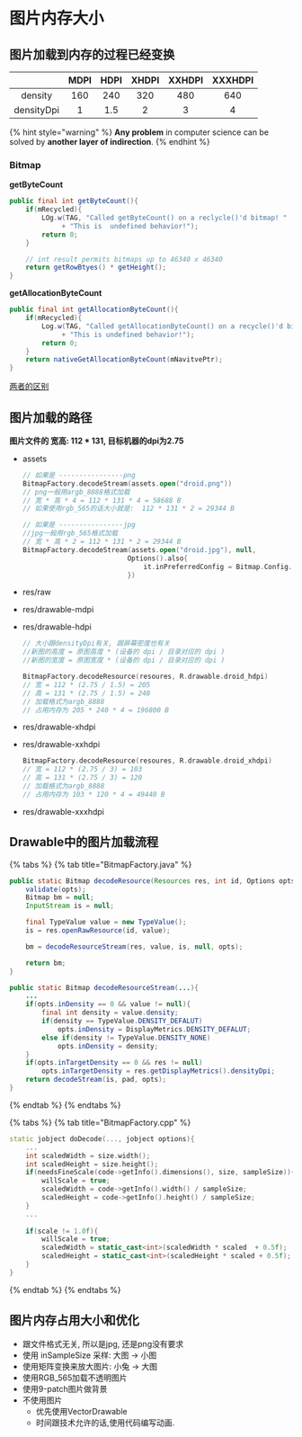 # 图片内存大小

## 图片加载到内存的过程已经变换

|  | MDPI | HDPI | XHDPI | XXHDPI | XXXHDPI |
| :---: | :---: | :---: | :---: | :---: | :---: |
| density | 160 | 240 | 320 | 480 | 640 |
| densityDpi | 1 | 1.5 | 2 | 3 | 4 |

{% hint style="warning" %}
**Any problem** in computer science can be solved by **another layer of indirection**.
{% endhint %}

### Bitmap

**getByteCount**

```java
public final int getByteCount(){
    if(mRecycled){
        LOg.w(TAG, "Called getByteCount() on a reclycle()'d bitmap! "
             + "This is  undefined behavior!");
        return 0;
    }

    // int result permits bitmaps up to 46340 x 46340
    return getRowBtyes() * getHeight();
}
```

**getAllocationByteCount**

```java
public final int getAllocationByteCount(){
    if(mRecycled){
        Log.w(TAG, "Called getAllocationByteCount() on a recycle()'d bitmap! "
             + "This is undefined behavior!");
        return 0;
    }
    return nativeGetAllocationByteCount(mNavitvePtr);
}
```

[两者的区别](https://juejin.cn/post/6844903604822736909)

## 图片加载的路径

**图片文件的 宽高: 112 \* 131, 目标机器的dpi为2.75**

* assets

  ```kotlin
  // 如果是 ----------------png
  BitmapFactory.decodeStream(assets.open("droid.png"))
  // png一般用argb_8888格式加载  
  // 宽 * 高 * 4 = 112 * 131 * 4 = 58688 B
  // 如果使用rgb_565的话大小就是:  112 * 131 * 2 = 29344 B

  // 如果是 ----------------jpg
  //jpg一般用rgb_565格式加载
  // 宽 * 高 * 2 = 112 * 131 * 2 = 29344 B
  BitmapFactory.decodeStream(assets.open("droid.jpg"), null,
                            Options().also{
                                it.inPreferredConfig = Bitmap.Config.RGB_565
                            })
  ```

* res/raw
* res/drawable-mdpi
* res/drawable-hdpi

  ```kotlin
  // 大小跟densityDpi有关, 跟屏幕密度也有关
  //新图的高度 = 原图高度 * (设备的 dpi / 目录对应的 dpi )
  //新图的宽度 = 原图宽度 * (设备的 dpi / 目录对应的 dpi )

  BitmapFactory.decodeResource(resoures, R.drawable.droid_hdpi)
  // 宽 = 112 * (2.75 / 1.5) = 205
  // 高 = 131 * (2.75 / 1.5) = 240
  // 加载格式为argb_8888
  // 占用内存为 205 * 240 * 4 = 196800 B
  ```

* res/drawable-xhdpi
* res/drawable-xxhdpi

  ```kotlin
  BitmapFactory.decodeResource(resoures, R.drawable.droid_xhdpi)
  // 宽 = 112 * (2.75 / 3) = 103
  // 高 = 131 * (2.75 / 3) = 120
  // 加载格式为argb_8888
  // 占用内存为 103 * 120 * 4 = 49440 B
  ```

* res/drawable-xxxhdpi

## Drawable中的图片加载流程

{% tabs %}
{% tab title="BitmapFactory.java" %}

```java
public static Bitmap decodeResource(Resources res, int id, Options opts){
    validate(opts);
    Bitmap bm = null;
    InputStream is = null;

    final TypeValue value = new TypeValue();
    is = res.openRawResource(id, value);

    bm = decodeResourceStream(res, value, is, null, opts);

    return bm;
}

public static Bitmap decodeResourceStream(...){
    ...
    if(opts.inDensity == 0 && value != null){
        final int density = value.density;
        if(density == TypeValue.DENSITY_DEFALUT)
            opts.inDensity = DisplayMetrics.DENSITY_DEFALUT;
        else if(density != TypeValue.DENSITY_NONE)
            opts.inDensity = density;
    }
    if(opts.inTargetDensity == 0 && res != null)
        opts.inTargetDensity = res.getDisplayMetrics().densityDpi;
    return decodeStream(is, pad, opts);
}
```

{% endtab %}
{% endtabs %}

{% tabs %}
{% tab title="BitmapFactory.cpp" %}

```c++
static jobject doDecode(..., jobject options){
    ...
    int scaledWidth = size.width();
    int scaledHeight = size.height();
    if(needsFineScale(code->getInfo().dimensions(), size, sampleSize)){
        willScale = true;
        scaledWidth = code->getInfo().width() / sampleSize;
        scaledHeight = code->getInfo().height() / sampleSize;
    }
    ...
        
    if(scale != 1.0f){
        willScale = true;
        scaledWidth = static_cast<int>(scaledWidth * scaled  + 0.5f);
        scaledHeight = static_cast<int>(scaledHeight * scaled + 0.5f);
    }
}
```
{% endtab %}
{% endtabs %}

## 图片内存占用大小和优化

* 跟文件格式无关, 所以是jpg, 还是png没有要求
* 使用 inSampleSize 采样: 大图  -> 小图
* 使用矩阵变换来放大图片: 小兔 -> 大图
* 使用RGB_565加载不透明图片
* 使用9-patch图片做背景
* 不使用图片
  * 优先使用VectorDrawable
  * 时间跟技术允许的话,使用代码编写动画.

